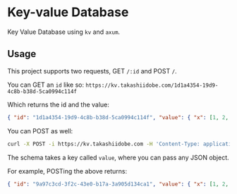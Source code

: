 # Key-value Database

Key Value Database using `kv` and `axum`.

## Usage

This project supports two requests, GET `/:id` and POST `/`.

You can GET an `id` like so: `https://kv.takashiidobe.com/1d1a4354-19d9-4c8b-b38d-5ca0994c114f`

Which returns the id and the value:

```json
{ "id": "1d1a4354-19d9-4c8b-b38d-5ca0994c114f", "value": { "x": [1, 2, 3] } }
```

You can POST as well:

```sh
curl -X POST -i https://kv.takashiidobe.com -H 'Content-Type: application/json' --data '{"value": { "x": [1,2,3] } }'
```

The schema takes a key called `value`, where you can pass any JSON object.

For example, POSTing the above returns:

```json
{ "id": "9a97c3cd-3f2c-43e0-b17a-3a905d134ca1", "value": { "x": [1, 2, 3] } }
```
